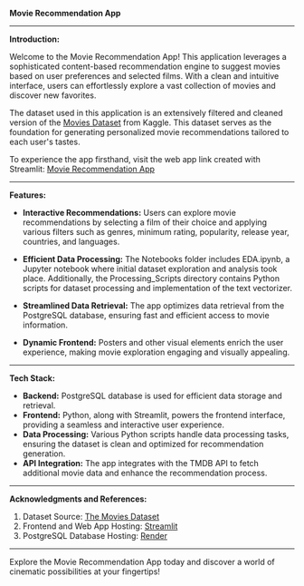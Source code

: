 ****Movie Recommendation App****

---

**Introduction:**

Welcome to the Movie Recommendation App! This application leverages a sophisticated content-based recommendation engine to suggest movies based on user preferences and selected films. With a clean and intuitive interface, users can effortlessly explore a vast collection of movies and discover new favorites.

The dataset used in this application is an extensively filtered and cleaned version of the [Movies Dataset](https://www.kaggle.com/datasets/rounakbanik/the-movies-dataset) from Kaggle. This dataset serves as the foundation for generating personalized movie recommendations tailored to each user's tastes.

To experience the app firsthand, visit the web app link created with Streamlit: [Movie Recommendation App](https://recommend-movies-ak.streamlit.app/)

---

**Features:**

- **Interactive Recommendations:** Users can explore movie recommendations by selecting a film of their choice and applying various filters such as genres, minimum rating, popularity, release year, countries, and languages.

- **Efficient Data Processing:** The Notebooks folder includes EDA.ipynb, a Jupyter notebook where initial dataset exploration and analysis took place. Additionally, the Processing_Scripts directory contains Python scripts for dataset processing and implementation of the text vectorizer.

- **Streamlined Data Retrieval:** The app optimizes data retrieval from the PostgreSQL database, ensuring fast and efficient access to movie information. 

- **Dynamic Frontend:** Posters and other visual elements enrich the user experience, making movie exploration engaging and visually appealing.

---

**Tech Stack:**

- **Backend:** PostgreSQL database is used for efficient data storage and retrieval.
- **Frontend:** Python, along with Streamlit, powers the frontend interface, providing a seamless and interactive user experience.
- **Data Processing:** Various Python scripts handle data processing tasks, ensuring the dataset is clean and optimized for recommendation generation.
- **API Integration:** The app integrates with the TMDB API to fetch additional movie data and enhance the recommendation process.

---

**Acknowledgments and References:**

1. Dataset Source: [The Movies Dataset](https://www.kaggle.com/datasets/rounakbanik/the-movies-dataset)
2. Frontend and Web App Hosting: [Streamlit](https://streamlit.io/)
3. PostgreSQL Database Hosting: [Render](https://render.com/)

---

Explore the Movie Recommendation App today and discover a world of cinematic possibilities at your fingertips!
